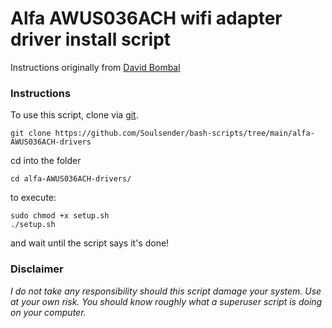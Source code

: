# Alfa AWUS036ACH wifi adapter driver install script

 Instructions originally from [David Bombal](
 https://www.youtube.com/watch?v=hEXwOkyYNL0&t=303s)

 ### **Instructions**
 To use this script, clone via [git](https://www.tutorialspoint.com/how-to-install-git-on-linux).
```
git clone https://github.com/Soulsender/bash-scripts/tree/main/alfa-AWUS036ACH-drivers
```
cd into the folder

```
cd alfa-AWUS036ACH-drivers/
```
to execute:
```
sudo chmod +x setup.sh
./setup.sh
```
and wait until the script says it's done!

### **Disclaimer**

 *I do not take any responsibility should this script damage your system. Use at your own risk. You should know roughly what a superuser script is doing on your computer.*